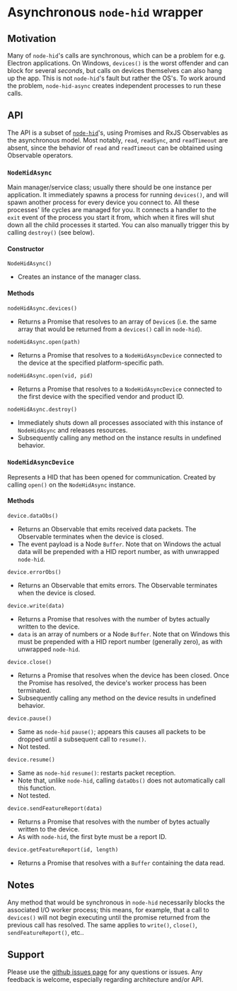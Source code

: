 Asynchronous `node-hid` wrapper
===============================

## Motivation

Many of `node-hid`'s calls are synchronous, which can be a problem for e.g. Electron applications. On Windows, `devices()` is the worst offender and can block for several *seconds*, but calls on devices themselves can also hang up the app. This is not `node-hid`'s fault but rather the OS's. To work around the problem, `node-hid-async` creates independent processes to run these calls.

## API

The API is a subset of [`node-hid`](https://github.com/node-hid/node-hid#complete-api)'s, using Promises and RxJS Observables as the asynchronous model. Most notably, `read`, `readSync`, and `readTimeout` are absent, since the behavior of `read` and `readTimeout` can be obtained using Observable operators.

### `NodeHidAsync`

Main manager/service class; usually there should be one instance per application. It immediately spawns a process for running `devices()`, and will spawn another process for every device you connect to. All these processes' life cycles are managed for you. It connects a handler to the `exit` event of the process you start it from, which when it fires will shut down all the child processes it started. You can also manually trigger this by calling `destroy()` (see below).

#### Constructor

`NodeHidAsync()`
*   Creates an instance of the manager class.

#### Methods

`nodeHidAsync.devices()`
*   Returns a Promise that resolves to an array of `Device`s (i.e. the same array that would be returned from a `devices()` call in `node-hid`).

`nodeHidAsync.open(path)`
*   Returns a Promise that resolves to a `NodeHidAsyncDevice` connected to the device at the specified platform-specific path.

`nodeHidAsync.open(vid, pid)`
*   Returns a Promise that resolves to a `NodeHidAsyncDevice` connected to the first device with the specified vendor and product ID.

`nodeHidAsync.destroy()`
*   Immediately shuts down all processes associated with this instance of `NodeHidAsync` and releases resources.
*   Subsequently calling any method on the instance results in undefined behavior.

### `NodeHidAsyncDevice`

Represents a HID that has been opened for communication. Created by calling `open()` on the `NodeHidAsync` instance.

#### Methods

`device.dataObs()`
*   Returns an Observable that emits received data packets. The Observable terminates when the device is closed.
*   The event payload is a Node `Buffer`. Note that on Windows the actual data will be prepended with a HID report number, as with unwrapped `node-hid`.

`device.errorObs()`
*   Returns an Observable that emits errors. The Observable terminates when the device is closed.

`device.write(data)`
*   Returns a Promise that resolves with the number of bytes actually written to the device.
*   `data` is an array of numbers or a Node `Buffer`. Note that on Windows this must be prepended with a HID report number (generally zero), as with unwrapped `node-hid`.

`device.close()`
*   Returns a Promise that resolves when the device has been closed. Once the Promise has resolved, the device's worker process has been terminated.
*   Subsequently calling any method on the device results in undefined behavior.

`device.pause()`
*   Same as `node-hid` `pause()`; appears this causes all packets to be dropped until a subsequent call to `resume()`.
*   Not tested.

`device.resume()`
*   Same as `node-hid` `resume()`: restarts packet reception.
*   Note that, unlike `node-hid`, calling `dataObs()` does not automatically call this function.
*   Not tested.

`device.sendFeatureReport(data)`
*   Returns a Promise that resolves with the number of bytes actually written to the device.
*   As with `node-hid`, the first byte must be a report ID.

`device.getFeatureReport(id, length)`
*   Returns a Promise that resolves with a `Buffer` containing the data read.

## Notes

Any method that would be synchronous in `node-hid` necessarily blocks the associated I/O worker process; this means, for example, that a call to `devices()` will not begin executing until the promise returned from the previous call has resolved. The same applies to `write()`, `close()`, `sendFeatureReport()`, etc..

## Support

Please use the [github issues page](https://github.com/hgmelectronics/node-hid-async/issues) for any questions or issues. Any feedback is welcome, especially regarding architecture and/or API.
